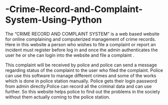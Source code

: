 # -Crime-Record-and-Complaint-System-Using-Python
The “CRIME RECORD AND COMPLAINT SYSTEM” is a web based website for online complaining and computerized management of crime records. Here in this website a person who wishes to file a complaint or report an incident must register before log in and once the admin authenticates the user he or she can login into the website and file a complaint .

This complaint will be received by police and police can send a message regarding status of the complaint to the user who filed the complaint. Police can use this software to manage different crimes and some of the works which is done in police station manually. Police gets their login password from admin directly.Police can record all the criminal data and can use further. So this website helps police to find out the problems in the society without them actually coming to the police station.
